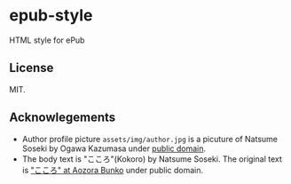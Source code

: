 # epub-style
HTML style for ePub

## License

MIT.

## Acknowlegements

- Author profile picture `assets/img/author.jpg` is a picuture of Natsume Soseki by Ogawa Kazumasa under [public domain](https://upload.wikimedia.org/wikipedia/commons/1/17/Natsume_Soseki_photo.jpg).
- The body text is "こころ"(Kokoro) by Natsume Soseki. The original text is ["こころ" at Aozora Bunko](https://www.aozora.gr.jp/cards/000148/files/773_14560.html) under public domain.
